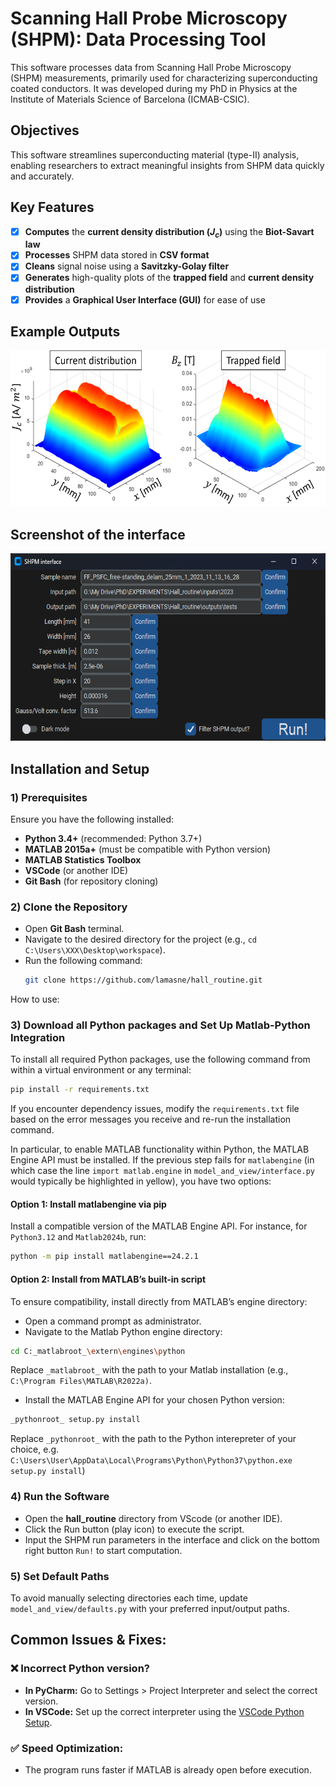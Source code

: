# Scanning Hall Probe Microscopy (SHPM): Data Processing Tool

This software processes data from Scanning Hall Probe Microscopy (SHPM) measurements, primarily used for characterizing superconducting coated conductors. It was developed during my PhD in Physics at the Institute of Materials Science of Barcelona (ICMAB-CSIC).

## Objectives

This software streamlines superconducting material (type-II) analysis, enabling researchers to extract meaningful insights from SHPM data quickly and accurately.

## Key Features

- [x] **Computes** the **current density distribution ($J_c$)** using the **Biot-Savart law**  
- [x] **Processes** SHPM data stored in **CSV format**  
- [x] **Cleans** signal noise using a **Savitzky-Golay filter**  
- [x] **Generates** high-quality plots of the **trapped field** and **current density distribution**  
- [x] **Provides** a **Graphical User Interface (GUI)** for ease of use  

## Example Outputs

<img src="doc/images/outputs_SHPM.png" alt="Typical trapped field and critical current density distribution in a coated conductor" height="250">

## Screenshot of the interface

<img src="doc/images/interface.png" alt="GUI Interface" height="300">

## Installation and Setup

### 1) Prerequisites
Ensure you have the following installed:
   - **Python 3.4+** (recommended: Python 3.7+)
   - **MATLAB 2015a+** (must be compatible with Python version)
   - **MATLAB Statistics Toolbox**
   - **VSCode** (or another IDE)
   - **Git Bash** (for repository cloning)

### 2) Clone the Repository

- Open **Git Bash** terminal.
- Navigate to the desired directory for the project (e.g., `cd C:\Users\XXX\Desktop\workspace`).
- Run the following command:
  ```bash
  git clone https://github.com/lamasne/hall_routine.git
  ```
How to use:

### 3) Download all Python packages and Set Up Matlab-Python Integration

To install all required Python packages, use the following command from within a virtual environment or any terminal:
```bash
pip install -r requirements.txt
```
If you encounter dependency issues, modify the `requirements.txt` file based on the error messages you receive and re-run the installation command. 

In particular, to enable MATLAB functionality within Python, the MATLAB Engine API must be installed. If the previous step fails for `matlabengine` (in which case the line `import matlab.engine` in `model_and_view/interface.py` would typically be highlighted in yellow), you have two options:

#### Option 1: Install matlabengine via pip
Install a compatible version of the MATLAB Engine API. For instance, for `Python3.12` and `Matlab2024b`, run:
```bash
python -m pip install matlabengine==24.2.1
```

#### Option 2: Install from MATLAB’s built-in script
To ensure compatibility, install directly from MATLAB’s engine directory:
- Open a command prompt as administrator.
- Navigate to the Matlab Python engine directory:
```bash
cd C:_matlabroot_\extern\engines\python
```
Replace `_matlabroot_` with the path to your Matlab installation (e.g., `C:\Program Files\MATLAB\R2022a)`.
- Install the MATLAB Engine API for your chosen Python version:
```bash
_pythonroot_ setup.py install
   ```
Replace `_pythonroot_` with the path to the Python interepreter of your choice, e.g. `C:\Users\User\AppData\Local\Programs\Python\Python37\python.exe setup.py install`)

### 4) Run the Software
- Open the **hall_routine** directory from VScode (or another IDE).
- Click the Run button (play icon) to execute the script.
- Input the SHPM run parameters in the interface and click on the bottom right button `Run!` to start computation.

### 5) Set Default Paths

To avoid manually selecting directories each time, update `model_and_view/defaults.py` with your preferred input/output paths.

## Common Issues & Fixes:

### ❌ Incorrect Python version?
- **In PyCharm:** Go to Settings > Project Interpreter and select the correct version.
- **In VSCode:** Set up the correct interpreter using the [VSCode Python Setup](https://code.visualstudio.com/docs/python/python-tutorial).

### ✅ Speed Optimization:
- The program runs faster if MATLAB is already open before execution.

